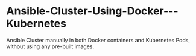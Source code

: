 # Ansible-Cluster-Using-Docker---Kubernetes
Ansible Cluster manually in both Docker containers and Kubernetes Pods, without using any pre-built images.
